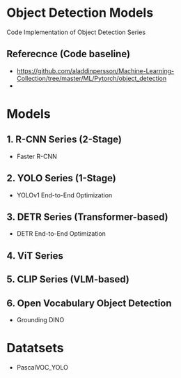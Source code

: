 # Object Detection Models
Code Implementation of Object Detection Series

## Referecnce (Code baseline)
- https://github.com/aladdinpersson/Machine-Learning-Collection/tree/master/ML/Pytorch/object_detection
- 

# Models

## 1. R-CNN Series (2-Stage)
- Faster R-CNN

## 2. YOLO Series (1-Stage)
- YOLOv1
End-to-End Optimization

## 3. DETR Series (Transformer-based)
- DETR
End-to-End Optimization

## 4. ViT Series


## 5. CLIP Series (VLM-based)


## 6. Open Vocabulary Object Detection 
- Grounding DINO


# Datatsets

- PascalVOC_YOLO




